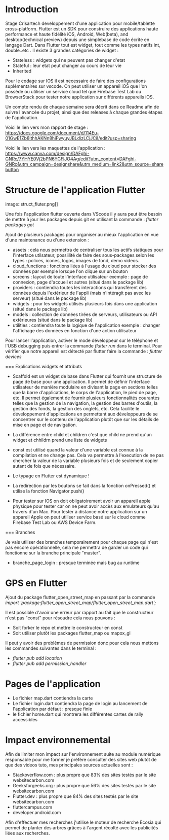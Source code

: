 # Introduction
Stage Crisartech developpement d'une application pour mobile/tablette cross-platform.
Flutter est un SDK pour construire des applications haute performance et haute fidélité iOS, Android, Web(beta), and desktop(technical preview) depuis une simplebase de code écrite en langage Dart. Dans Flutter tout est widget, tout comme les types natifs int, double..etc .
Il existe 3 grandes catégories de widget : 
* Stateless : widgets qui ne peuvent pas changer d'etat
* Stateful : leur etat peut changer au cours de leur vie
* Inherited

Pour le codage sur IOS il est necessaire de faire des configurations suplémentaires sur vscode. On peut utiliser un appareil iOS que l'on possède ou utiliser un service cloud tel que Firebase Test Lab ou BrowserStack pour tester notre application sur différents appareils iOS.

Un compte rendu de chaque semaine sera décrit dans ce Readme afin de suivre l'avancée du projet, ainsi que des releases à chaque grandes étapes de l'application.

Voici le lien vers mon rapport de stage : https://docs.google.com/document/d/114Eu-01GwE1Zb8lthhAKNn8hiFwyuyJBLdizLCjJCiI/edit?usp=sharing 

Voici le lien vers les maquettes de l'application : https://www.canva.com/design/DAFghi-GNRc/7YHYE0Vj2bPN6YGFlJO4Ag/edit?utm_content=DAFghi-GNRc&utm_campaign=designshare&utm_medium=link2&utm_source=sharebutton

# Structure de l'application Flutter


image::struct_fluter.png[] 

Une fois l'application flutter ouverte dans VScode il y aura peut être besoin de mettre à jour les packages depuis git en utilisant la commande : _flutter packages get_

Ajout de plusieurs packages pour organiser au mieux l'application en vue d'une maintenance ou d'une extension :
* assets : cela nous permettra de centraliser tous les actifs statiques pour l'interface utilsateur, possiilité de faire des sous-packages selon les types : polices, icones, logos, images de fond, demo videos.
* cloud_functions : fonctions liées à l'usage du cloud pour stocker des données par exemple lorsque l'on clique sur un bouton
* screens : layout de toute l'interface utilisateur exemple : page de connexion, page d'accueil et autres (situé dans le package lib)
* providers : contiendra toutes les interactions qui transfèrent des données depuis l'extérieur de l'appli (mais n'intéragit pas avec les serveur) (situé dans le package lib)
* widgets : pour les widgets utilisés plusieurs fois dans une application (situé dans le package lib)
* models : collection de données tirées de serveurs, utilisateurs ou API extérieures (situé dans le package lib)
* utilities : contiendra toute la logique de l'application exemple : changer l'affichage des données en fonction d'une action utilisateur

Pour lancer l'application, activer le mode développeur sur le téléphone et l'USB debugging puis entrer la commande _flutter run_ dans le terminal.
Pour vérifier que notre appareil est détecté par flutter faire la commande : _flutter devices_

=== Explications widgets et attributs

* Scaffold est un widget de base dans Flutter qui fournit une structure de page de base pour une application. Il permet de définir l'interface utilisateur de manière modulaire en divisant la page en sections telles que la barre d'applications, le corps de l'application, le pied de page, etc. Il permet également de fournir plusieurs fonctionnalités courantes telles que la gestion de la navigation, la gestion des barres d'outils, la gestion des fonds, la gestion des onglets, etc. Cela facilite le développement d'applications en permettant aux développeurs de se concentrer sur le contenu de l'application plutôt que sur les détails de mise en page et de navigation.

* La différence entre child et children c'est que child ne prend qu'un widget et chhildrn prend une liste de widgets

* const est utilisé quand la valeur d'une variable est connue à la compilation et ne change pas. Cela va permettre à l'execution de ne pas chercher la valeur de la variable plusieurs fois et de seulement copier autant de fois que nécessaire.

* Le typage en Flutter est dynamique !

* La redirection par les boutons se fait dans la fonction onPressed() et utilise la fonction Navigator.push()

* Pour tester sur IOS on doit obligatoirement avoir un appareil apple physique pour tester car on ne peut avoir accès aux emulateurs qu'au travers d'un Mac. Pour tester à distance notre application sur un appareil Apple on peut utiliser service basé sur le cloud comme Firebase Test Lab ou AWS Device Farm.

=== Branches 

Je vais utiliser des branches temporairement pour chaque page qui n'est pas encore opérationnelle, cela me permettra de garder un code qui fonctionne sur la branche principale "master".
* branche_page_login : presque terminée mais bug au runtime

# GPS en Flutter 

Ajout du package flutter_open_street_map en passant par la commande 
_import 'package:flutter_open_street_map/flutter_open_street_map.dart';_

Il est possible d'avoir une erreur par rapport au fait que le constructeur n'est pas "const" pour résoudre cela nous pouvons : 
* Soit forker le repo et mettre le constructeur en const
* Soit utiliser plutôt les packages flutter_map ou mapox_gl

Il peut y avoir des problèmes de permission donc pour cela nous mettons les commandes suivantes dans le terminal :
* _flutter pub add location_
* _flutter pub add permission_handler_

# Pages de l'application

* Le fichier map.dart contiendra la carte
* Le fichier login.dart contiendra la page de login au lancement de l'application par défaut : presque finie 
* le fichier home.dart qui montrera les différentes cartes de rally accessibles


# Impact environnemental

Afin de limiter mon impact sur l'environnement suite au module numérique responsable pour me former je préfère consulter des sites web plutôt de que des videos tuto, mes principales sources actuelles sont : 
* Stackoverflow.com : plus propre que 83% des sites testés par le site websitecarbon.com
* Geeksforgeeks.org : plus propre que 56% des sites testés par le site websitecarbon.com
* Flutter.dev : plus propre que 84% des sites testés par le site websitecarbon.com
* fluttercampus.com
* developer.android.com

Afin d'effectuer mes recherches j'utilise le moteur de recherche Ecosia qui permet de planter des arbres grâces à l'argent récolté avec les publicités liées aux recherches.
